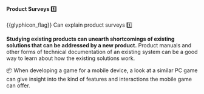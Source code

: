 <div id="title">

#### Product Surveys :one:

</div>

<span id="prereqs"></span>

<span id="outcomes">{{glyphicon_flag}} Can explain product surveys :one:</span>

<div id="body">

**Studying existing products can unearth shortcomings of existing solutions that can be addressed by a new product.** Product manuals and other forms of technical documentation of an existing system can be a good way to learn about how the existing solutions work.

<tip-box> 

:package: When developing a game for a mobile device, a look at a similar PC game can give insight into the kind of features and interactions the mobile game can offer.

</tip-box>
 

</div>

<div id="extras">
</div>